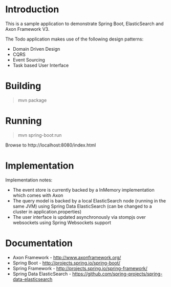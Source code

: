 Introduction
============
This is a sample application to demonstrate Spring Boot, ElasticSearch and Axon Framework V3.

The Todo application makes use of the following design patterns:
- Domain Driven Design
- CQRS
- Event Sourcing
- Task based User Interface

Building
========
> mvn package

Running
=======
> mvn spring-boot:run

Browse to http://localhost:8080/index.html

Implementation
==============
Implementation notes:
- The event store is currently backed by a InMemory implementation which comes with Axon
- The query model is backed by a local ElasticSearch node (running in the same JVM) using Spring Data ElasticSearch (can be changed to a cluster in application.properties)
- The user interface is updated asynchronously via stompjs over websockets using Spring Websockets support

Documentation
=============
* Axon Framework - http://www.axonframework.org/
* Spring Boot - http://projects.spring.io/spring-boot/
* Spring Framework - http://projects.spring.io/spring-framework/
* Spring Data ElasticSearch - https://github.com/spring-projects/spring-data-elasticsearch

